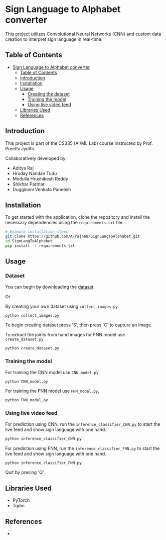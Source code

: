 # Sign Language to Alphabet converter

This project utilizes Convolutional Neural Networks (CNN) and custom data creation to interpret sign language in real-time.

## Table of Contents

- [Sign Language to Alphabet converter](#sign-language-to-alphabet-converter)
  - [Table of Contents](#table-of-contents)
  - [Introduction](#introduction)
  - [Installation](#installation)
  - [Usage](#usage)
    - [Creating the dataset](#creating-the-dataset)
    - [Training the model](#training-the-model)
    - [Using live video feed](#using-live-video-feed)
  - [Libraries Used](#libraries-used)
  - [References](#references)

## Introduction

This project is part of the CS335 (AI/ML Lab) course instructed by Prof. Preethi Jyothi.

Collaboratively developed by:

- Aditya Raj
- Hruday Nandan Tudu
- Modulla Hrushikesh Reddy
- Shikhar Parmar
- Duggineni Venkata Paneesh

## Installation

To get started with the application, clone the repository and install the necessary dependencies using the `requirements.txt` file.

```bash
# Example installation steps
git clone https://github.com/A-raj468/SignLangToAlphabet.git
cd SignLangToAlphabet
pip install -r requirements.txt
```

## Usage

### Dataset

You can begin by downloading the [dataset](https://iitbacin-my.sharepoint.com/:f:/g/personal/210050005_iitb_ac_in/Evck4s6jkDpAuCZZm_heMEkBUh4TP8v8o_jw1ne6FMt0bQ?e=8vN32T).

Or

By creating your own dataset using `collect_images.py`.

```bash
python collect_images.py
```

To begin creating dataset press 'S', then press 'C' to capture an image.

To extract the joints from hand images for FNN model use `create_dataset.py`

```bash
python create_dataset.py
```

### Training the model

For training the CNN model use `CNN_model.py`,

```bash
python CNN_model.py
```

For training the FNN model use `FNN_model.py`,

```bash
python FNN_model.py
```

### Using live video feed

For prediction using CNN, run the `inference_classifier_CNN.py` to start the live feed and show sign language with one hand.

```bash
python inference_classifier_CNN.py
```

For prediction using FNN, run the `inference_classifier_FNN.py` to start the live feed and show sign language with one hand.

```bash
python inference_classifier_FNN.py
```

Quit by presing 'Q'.

## Libraries Used

- PyTorch
- Tqdm

## References

-
